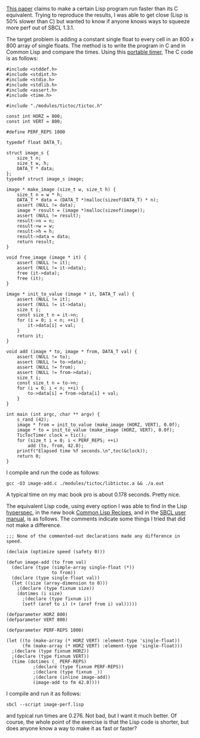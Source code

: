 [This paper](https://www.lrde.epita.fr/~didier/research/verna.06.imecs.pdf) claims to make a certain Lisp program run faster than its C
equivalent. Trying to reproduce the results, I was able to get close (Lisp is
50% slower than C) but wanted to know if anyone knows ways to squeeze more
perf out of SBCL 1.3.1.

The target problem is adding a constant single float to every cell in an 800 x
800 array of single floats. The method is to write the program in C and in
Common Lisp and compare the times. Using this [portable timer](https://github.com/nclack/tictoc), The C code is as
follows:

    #include <stddef.h>
    #include <stdint.h>
    #include <stdio.h>
    #include <stdlib.h>
    #include <assert.h>
    #include <time.h>
    
    #include "./modules/tictoc/tictoc.h"
    
    const int HORZ = 800;
    const int VERT = 800;
    
    #define PERF_REPS 1000
    
    typedef float DATA_T;
    
    struct image_s {
        size_t n;
        size_t w, h;
        DATA_T * data;
    };
    typedef struct image_s image;
    
    image * make_image (size_t w, size_t h) {
        size_t n = w * h;
        DATA_T * data = (DATA_T *)malloc(sizeof(DATA_T) * n);
        assert (NULL != data);
        image * result = (image *)malloc(sizeof(image));
        assert (NULL != result);
        result->n = n;
        result->w = w;
        result->h = h;
        result->data = data;
        return result;
    }
    
    void free_image (image * it) {
        assert (NULL != it);
        assert (NULL != it->data);
        free (it->data);
        free (it);
    }
    
    image * init_to_value (image * it, DATA_T val) {
        assert (NULL != it);
        assert (NULL != it->data);
        size_t i;
        const size_t n = it->n;
        for (i = 0; i < n; ++i) {
            it->data[i] = val;
        }
        return it;
    }
    
    void add (image * to, image * from, DATA_T val) {
        assert (NULL != to);
        assert (NULL != to->data);
        assert (NULL != from);
        assert (NULL != from->data);
        size_t i;
        const size_t n = to->n;
        for (i = 0; i < n; ++i) {
            to->data[i] = from->data[i] + val;
        }
    }
    
    int main (int argc, char ** argv) {
        s_rand (42);
        image * from = init_to_value (make_image (HORZ, VERT), 0.0f);
        image * to = init_to_value (make_image (HORZ, VERT), 0.0f);
        TicTocTimer clock = tic();
        for (size_t i = 0; i < PERF_REPS; ++i)
            add (to, from, 42.0);
        printf("Elapsed time %f seconds.\n",toc(&clock));
        return 0;
    }

I compile and run the code as follows:

    gcc -O3 image-add.c ./modules/tictoc/libtictoc.a && ./a.out

A typical time on my mac book pro is about 0.178 seconds.  Pretty nice.

The equivalent Lisp code, using every option I was able to find in the Lisp
[hyperspec](http://www.lispworks.com/documentation/common-lisp.html), in the new book [Common Lisp Recipes](http://www.amazon.com/gp/product/1484211774/), and in the [SBCL user manual](http://www.sbcl.org/manual/), is
as follows.  The comments indicate some things I tried that did not make a
difference. 

    ;;; None of the commented-out declarations made any difference in speed. 
    
    (declaim (optimize speed (safety 0)))
    
    (defun image-add (to from val)
      (declare (type (simple-array single-float (*))
                     to from))
      (declare (type single-float val))
      (let ((size (array-dimension to 0)))
        ;(declare (type fixnum size))
        (dotimes (i size)
          ;(declare (type fixnum i))
          (setf (aref to i) (+ (aref from i) val)))))
    
    (defparameter HORZ 800)
    (defparameter VERT 800)
    
    (defparameter PERF-REPS 1000)
    
    (let ((to (make-array (* HORZ VERT) :element-type 'single-float))
          (fm (make-array (* HORZ VERT) :element-type 'single-float)))
      ;(declare (type fixnum HORZ))
      ;(declare (type fixnum VERT))
      (time (dotimes (_ PERF-REPS)
              ;(declare (type fixnum PERF-REPS))
              ;(declare (type fixnum _))
              ;(declare (inline image-add))
              (image-add to fm 42.0))))

I compile and run it as follows:

    sbcl --script image-perf.lisp

and typical run times are 0.276. Not bad, but I want it much better. Of course,
the whole point of the exercise is that the Lisp code is shorter, but does
anyone know a way to make it as fast or faster?
